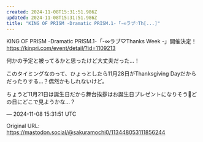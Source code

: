 ```yaml
---
created: 2024-11-08T15:31:51.986Z
updated: 2024-11-08T15:31:51.986Z
title: "KING OF PRISM -Dramatic PRISM.1-「-∞ラブ♡Th[...]"
---
```


<p>KING OF PRISM -Dramatic PRISM.1-「-∞ラブ♡Thanks Week -」開催決定！<br /><a href="https://kinpri.com/event/detail/?id=1109213" target="_blank" rel="nofollow noopener" translate="no"><span class="invisible">https://</span><span class="ellipsis">kinpri.com/event/detail/?id=11</span><span class="invisible">09213</span></a></p><p>何かの予定と被ってるかと思ったけど大丈夫だった…！</p><p>このタイミングなのって、ひょっとしたら11月28日がThanksgiving Dayだからだったりする…？偶然かもしれないけど。</p><p>ちょうど11月21日は誕生日だから舞台挨拶はお誕生日プレゼントになりそう🎁どの日にどこで見ようかな…？</p>

&mdash; 2024-11-08 15:31:51 UTC

Original URL: https://mastodon.social/@sakuramochi0/113448053111856244
